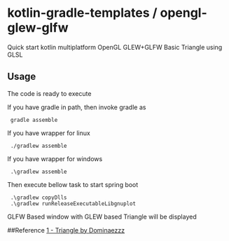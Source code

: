 # kotlin-gradle-templates / opengl-glew-glfw
Quick start kotlin multiplatform OpenGL GLEW+GLFW Basic Triangle using GLSL

## Usage
The code is ready to execute

If you have gradle in path, then invoke gradle as

     gradle assemble

If you have wrapper for linux

     ./gradlew assemble

If you have wrapper for windows

     .\gradlew assemble

Then execute bellow task to start spring boot

     .\gradlew copyDlls
     .\gradlew runReleaseExecutableLibgnuplot

GLFW Based window with GLEW based Triangle will be displayed

##Reference 
[1 - Triangle by Dominaezzz](https://github.com/Dominaezzz/kgl-opengl-samples)